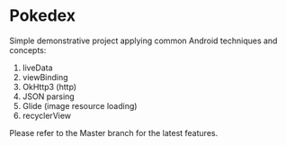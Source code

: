 # Pokedex

Simple demonstrative project applying common Android techniques and concepts:

1. liveData
2. viewBinding
3. OkHttp3 (http)
4. JSON parsing
5. Glide (image resource loading)
5. recyclerView

Please refer to the Master branch for the latest features.
